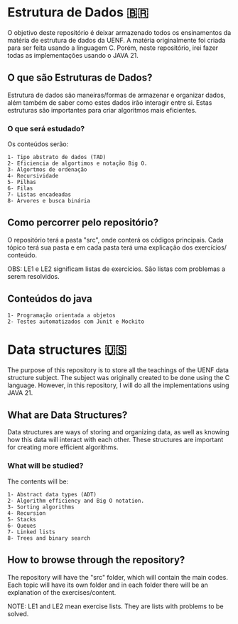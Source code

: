 # Estrutura de Dados 🇧🇷

O objetivo deste repositório é deixar armazenado todos os ensinamentos da matéria de estrutura de dados da UENF. A matéria originalmente foi criada para ser feita usando a linguagem C. Porém, neste repositório, irei fazer todas as implementações usando o JAVA 21. 

## O que são Estruturas de Dados?

Estrutura de dados são maneiras/formas de armazenar e organizar dados, além também de saber como estes dados irão interagir entre si. Estas estruturas são importantes para criar algoritmos mais eficientes.

### O que será estudado?

Os conteúdos serão: 

    1- Tipo abstrato de dados (TAD)
    2- Eficiencia de algortimos e notação Big O.
    3- Algortmos de ordenação
    4- Recursividade
    5- Pilhas
    6- Filas
    7- Listas encadeadas
    8- Árvores e busca binária

## Como percorrer pelo repositório?

O repositório terá a pasta "src", onde conterá os códigos principais.
Cada tópico terá sua pasta e em cada pasta terá uma explicação dos exercícios/ conteúdo.

OBS: LE1 e LE2 significam listas de exercícios. São listas com problemas a serem resolvidos.

## Conteúdos do java

    1- Programação orientada a objetos
    2- Testes automatizados com Junit e Mockito



# Data structures 🇺🇸

The purpose of this repository is to store all the teachings of the UENF data structure subject. The subject was originally created to be done using the C language. However, in this repository, I will do all the implementations using JAVA 21.

## What are Data Structures?

Data structures are ways of storing and organizing data, as well as knowing how this data will interact with each other. These structures are important for creating more efficient algorithms.

### What will be studied?

The contents will be:

    1- Abstract data types (ADT)
    2- Algorithm efficiency and Big O notation.
    3- Sorting algorithms
    4- Recursion
    5- Stacks
    6- Queues
    7- Linked lists
    8- Trees and binary search

## How to browse through the repository?

The repository will have the "src" folder, which will contain the main codes.
Each topic will have its own folder and in each folder there will be an explanation of the exercises/content.

NOTE: LE1 and LE2 mean exercise lists. They are lists with problems to be solved.

